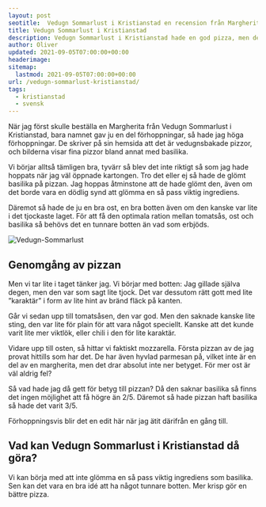 ```yaml
---
layout: post
seotitle:  Vedugn Sommarlust i Kristianstad en recension från Margherita.se
title: Vedugn Sommarlust i Kristianstad
description: Vedugn Sommarlust i Kristianstad hade en god pizza, men det fanns goda möjligheter till förbättring med enkla medel. Men ett bra val för bra pris.
author: Oliver
updated: 2021-09-05T07:00:00+00:00
headerimage:
sitemap:
  lastmod: 2021-09-05T07:00:00+00:00
url: /vedugn-sommarlust-kristianstad/
tags:
  - kristianstad
  - svensk
---
```


När jag först skulle beställa en Margherita från Vedugn Sommarlust i Kristianstad, bara namnet gav ju en del förhoppningar, så hade jag höga förhoppningar. De skriver på sin hemsida att det är vedugnsbakade pizzor, och bilderna visar fina pizzor bland annat med basilika.

Vi börjar alltså tämligen bra, tyvärr så blev det inte riktigt så som jag hade hoppats när jag väl öppnade kartongen. Tro det eller ej så hade de glömt basilika på pizzan. Jag hoppas åtminstone att de hade glömt den, även om det borde vara en dödlig synd att glömma en så pass viktig ingrediens.

Däremot så hade de ju en bra ost, en bra botten även om den kanske var lite i det tjockaste laget. För att få den optimala ration mellan tomatsås, ost och basilika så behövs det en tunnare botten än vad som erbjöds.

![Vedugn-Sommarlust](https://i.imgur.com/kSDQpLx.jpg)

## Genomgång av pizzan

Men vi tar lite i taget tänker jag. Vi börjar med botten: Jag gillade själva degen, men den var som sagt lite tjock. Det var dessutom rätt gott med lite ”karaktär” i form av lite hint av bränd fläck på kanten.

Går vi sedan upp till tomatsåsen, den var god. Men den saknade kanske lite sting, den var lite för plain för att vara något speciellt. Kanske att det kunde varit lite mer viktlök, eller chili i den för lite karaktär.

Vidare upp till osten, så hittar vi faktiskt mozzarella. Första pizzan av de jag provat hittills som har det. De har även hyvlad parmesan på, vilket inte är en del av en margherita, men det drar absolut inte ner betyget. För mer ost är väl aldrig fel?

Så vad hade jag då gett för betyg till pizzan? Då den saknar basilika så finns det ingen möjlighet att få högre än 2/5. Däremot så hade pizzan haft basilika så hade det varit 3/5.

Förhoppningsvis blir det en edit här när jag ätit därifrån en gång till.

## Vad kan Vedugn Sommarlust i Kristianstad då göra?

Vi kan börja med att inte glömma en så pass viktig ingrediens som basilika. Sen kan det vara en bra idé att ha något tunnare botten. Mer krisp gör en bättre pizza.
